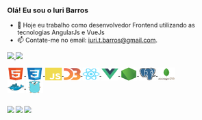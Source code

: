 ### Olá! Eu sou o Iuri Barros

- 🔭 Hoje eu trabalho como desenvolvedor Frontend utilizando as tecnologias AngularJs e VueJs
- 📫 Contate-me no email: iuri.t.barros@gmail.com. 


 <div>
  <a href="https://github.com/iuritb">
  <img height="180em" src="https://github-readme-stats.vercel.app/api?username=iuritb&show_icons=true&theme=tokyonight&include_all_commits=true&count_private=true"/>
  <img height="180em" src="https://github-readme-stats.vercel.app/api/top-langs/?username=iuritb&layout=compact&langs_count=7&theme=tokyonight"/>
</div>
<div style="display: inline_block"><br>
 <img align="center" alt="iuritb-HTML" height="30" width="40" src="https://raw.githubusercontent.com/devicons/devicon/master/icons/html5/html5-original.svg">
  <img align="center" alt="iuritb-CSS" height="30" width="40" src="https://raw.githubusercontent.com/devicons/devicon/master/icons/css3/css3-original.svg">
  <img align="center" alt="-iuritb-Js" height="30" width="40" src="https://raw.githubusercontent.com/devicons/devicon/master/icons/javascript/javascript-plain.svg">
  <img align="center" alt="iuritb-D3" height="30" width="40" src="https://raw.githubusercontent.com/devicons/devicon/master/icons/d3js/d3js-original.svg">
  <img align="center" alt="iuritb-React" height="30" width="40" src="https://raw.githubusercontent.com/devicons/devicon/master/icons/react/react-original.svg">
  <img align="center" alt="iuritb-VueJs" height="30" width="40" src="https://raw.githubusercontent.com/devicons/devicon/master/icons/vuejs/vuejs-original.svg">
  <img align="center" alt="iuritb-NodeJS" height="30" width="40" src="https://raw.githubusercontent.com/devicons/devicon/master/icons/nodejs/nodejs-original.svg">
  <img align="center" alt="iuritb-Postgres" height="30" width="40" src="https://raw.githubusercontent.com/devicons/devicon/master/icons/postgresql/postgresql-original.svg">
  <img align="center" alt="iuritb-MongoDB" height="30" width="40" src="https://raw.githubusercontent.com/devicons/devicon/master/icons/mongodb/mongodb-original-wordmark.svg">

</div>
  <img align="center" alt="iuritb-Docker" height="30" width="40" src="https://raw.githubusercontent.com/devicons/devicon/master/icons/docker/docker-original.svg">
   <img align="center" alt="iuritb-Go" height="30" width="40" src="https://raw.githubusercontent.com/devicons/devicon/master/icons/go/go-original.svg">
</div>
</div>

  ##
 
<div> 
  <a href = "mailto:iuri.t.barros@gmail.com"><img src="https://img.shields.io/badge/-Gmail-%23333?style=for-the-badge&logo=gmail&logoColor=white" target="_blank"></a>
  <a href="www.linkedin.com/in/iuritb" target="_blank"><img src="https://img.shields.io/badge/-LinkedIn-%230077B5?style=for-the-badge&logo=linkedin&logoColor=white" target="_blank"></a>
  <a href="https://gitlab.com/iuri.barros" target="_blank"><img src="https://img.shields.io/badge/GitLab-330F63?style=for-the-badge&logo=gitlab&logoColor=white" target="_blank"></a> 
</div>
